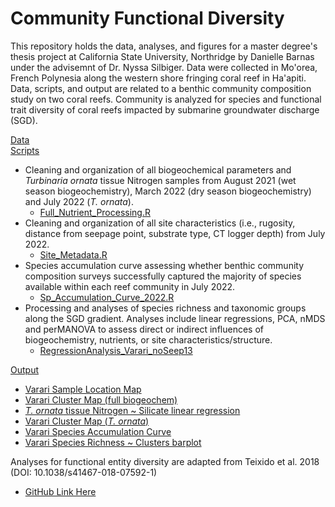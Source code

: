 # Community Functional Diversity

This repository holds the data, analyses, and figures for a master degree's thesis project at California State University, Northridge by Danielle Barnas under the advisemnt of Dr. Nyssa Silbiger.  Data were collected in Mo'orea, French Polynesia along the western shore fringing coral reef in Ha'apiti. Data, scripts, and output are related to a benthic community composition study on two coral reefs.  Community is analyzed for species and functional trait diversity of coral reefs impacted by submarine groundwater discharge (SGD).

[Data](Data/Surveys/)  
[Scripts](Scripts/)  
- Cleaning and organization of all biogeochemical parameters and *Turbinaria ornata* tissue Nitrogen samples from August 2021 (wet season biogeochemistry), March 2022 (dry season biogeochemistry) and July 2022 (*T. ornata*).
    - [Full_Nutrient_Processing.R](Scripts/Full_Nutrient_Processing.R)
- Cleaning and organization of all site characteristics (i.e., rugosity, distance from seepage point, substrate type, CT logger depth) from July 2022.
    - [Site_Metadata.R](Scripts/Site_Metadata.R)
- Species accumulation curve assessing whether benthic community composition surveys successfully captured the majority of species available within each reef community in July 2022.
    - [Sp_Accumulation_Curve_2022.R](Scripts/Sp_Accumulation_Curve_2022.R)
- Processing and analyses of species richness and taxonomic groups along the SGD gradient. Analyses include linear regressions, PCA, nMDS and perMANOVA to assess direct or indirect influences of biogeochemistry, nutrients, or site characteristics/structure.
    - [RegressionAnalysis_Varari_noSeep13](https://raw.githack.com/dbarnas/Community_Functional_Diversity/main/Scripts/RegressionAnalysis_Varari_noSeep13.html)  


[Output](Output/)  
- [Varari Sample Location Map](Output/SGDZones/Varari/Varari_CowTagID_Map.pdf)
- [Varari Cluster Map (full biogeochem)](Output/SGDZones/Varari/Varari_Cluster_Map_Range.pdf)
- [*T. ornata* tissue Nitrogen ~ Silicate linear regression](Output/Tissue_N_Silicate_Figures.pdf)
- [Varari Cluster Map (*T. ornata*)](Output/SGDZones/Varari/Varari_Turb_Cluster_Map_Range.pdf)
- [Varari Species Accumulation Curve](Output/Species_Accumulation_Varari.pdf)
- [Varari Species Richness ~ Clusters barplot](Output/V_richness_barplot.pdf)



Analyses for functional entity diversity are adapted from Teixido et al. 2018 (DOI: 10.1038/s41467-018-07592-1)
- [GitHub Link Here](https://github.com/9nuria/Teixidoetal_Functional_Diversity_NatComms/tree/v1.0.0)

